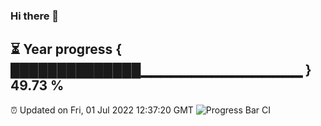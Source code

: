 ### Hi there 👋
⏳ Year progress { ██████████████▁▁▁▁▁▁▁▁▁▁▁▁▁▁▁▁ } 49.73 %
---
⏰ Updated on Fri, 01 Jul 2022 12:37:20 GMT
![Progress Bar CI](https://github.com/liununu/liununu/workflows/Progress%20Bar%20CI/badge.svg)
